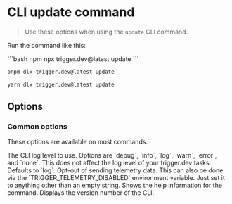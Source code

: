 # CLI update command

> Use these options when using the `update` CLI command.

Run the command like this:

<CodeGroup>
  ```bash npm
  npx trigger.dev@latest update
  ```

  ```bash pnpm
  pnpm dlx trigger.dev@latest update
  ```

  ```bash yarn
  yarn dlx trigger.dev@latest update
  ```
</CodeGroup>

## Options

### Common options

These options are available on most commands.

<ParamField body="Log level" type="--log-level | -l">
  The CLI log level to use. Options are `debug`, `info`, `log`, `warn`, `error`, and `none`. This does not affect the log level of your trigger.dev tasks. Defaults to `log`.
</ParamField>

<ParamField body="Skip telemetry" type="--skip-telemetry">
  Opt-out of sending telemetry data. This can also be done via the `TRIGGER_TELEMETRY_DISABLED` environment variable. Just set it to anything other than an empty string.
</ParamField>

<ParamField body="Help" type="--help | -h">
  Shows the help information for the command.
</ParamField>

<ParamField body="Version" type="--version | -v">
  Displays the version number of the CLI.
</ParamField>
